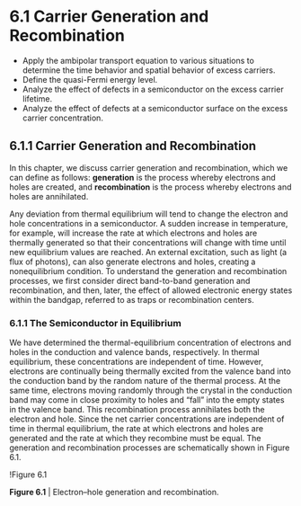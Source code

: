 # 6.1 Carrier Generation and Recombination

- Apply the ambipolar transport equation to various situations to determine the time behavior and spatial behavior of excess carriers.
- Define the quasi-Fermi energy level.
- Analyze the effect of defects in a semiconductor on the excess carrier lifetime.
- Analyze the effect of defects at a semiconductor surface on the excess carrier concentration.

## 6.1.1 Carrier Generation and Recombination

In this chapter, we discuss carrier generation and recombination, which we can define as follows: **generation** is the process whereby electrons and holes are created, and **recombination** is the process whereby electrons and holes are annihilated.

Any deviation from thermal equilibrium will tend to change the electron and hole concentrations in a semiconductor. A sudden increase in temperature, for example, will increase the rate at which electrons and holes are thermally generated so that their concentrations will change with time until new equilibrium values are reached. An external excitation, such as light (a flux of photons), can also generate electrons and holes, creating a nonequilibrium condition. To understand the generation and recombination processes, we first consider direct band-to-band generation and recombination, and then, later, the effect of allowed electronic energy states within the bandgap, referred to as traps or recombination centers.

### 6.1.1 The Semiconductor in Equilibrium

We have determined the thermal-equilibrium concentration of electrons and holes in the conduction and valence bands, respectively. In thermal equilibrium, these concentrations are independent of time. However, electrons are continually being thermally excited from the valence band into the conduction band by the random nature of the thermal process. At the same time, electrons moving randomly through the crystal in the conduction band may come in close proximity to holes and “fall” into the empty states in the valence band. This recombination process annihilates both the electron and hole. Since the net carrier concentrations are independent of time in thermal equilibrium, the rate at which electrons and holes are generated and the rate at which they recombine must be equal. The generation and recombination processes are schematically shown in Figure 6.1.

!Figure 6.1

**Figure 6.1** | Electron–hole generation and recombination.